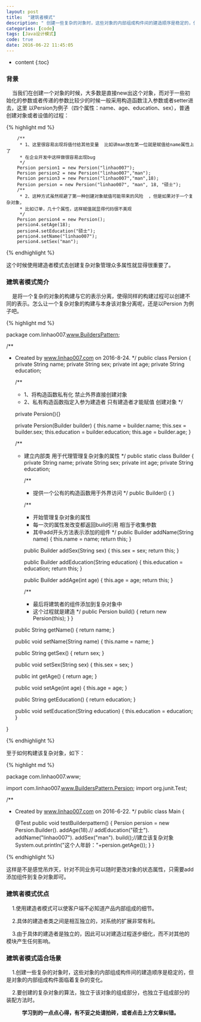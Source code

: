 ```yaml
---
layout: post
title:  "建筑者模式"
description: " 创建一些复杂的对象时，这些对象的内部组成构件间的建造顺序是稳定的，但是对象的内部组成构件面临着复杂的变化,这个时候建筑者模式就能起到很大的作用"
categories: [code]
tags: [Java设计模式]
code: true
date: 2016-06-22 11:45:05
---
```


* content
{:toc}

### 背景
  &nbsp;&nbsp;&nbsp;&nbsp;当我们在创建一个对象的时候，大多数是直接new出这个对象，而对于一些初始化的参数或者传递的参数比较少的时候一般采用构造函数注入参数或者setter进去，这里
以Persion为例子（四个属性：name、age、education、sex），普通创建对象或者设值的过程：

{% highlight md %} 

        /**
         * 1、这里很容易出现将值付给其他变量  比如讲man放在第一位就是赋值给name属性上了
         * 在企业开发中这样做很容易出现bug
         */
        Persion persion1 = new Persion("linhao007");
        Persion persion2 = new Persion("linhao007","man");
        Persion persion3 = new Persion("linhao007","man",18);
        Persion persion = new Persion("linhao007", "man", 18, "硕士");
        /**
         * 2、这种方式虽然规避了第一种创建对象赋值可能带来的风险  ，但是如果对于一个复杂对象，
         * 比如订单，几十个属性，这样赋值就显得代码很不美观
         */
        Persion persion4 = new Persion();
        persion4.setAge(18);
        persion4.setEducation("硕士");
        persion4.setName("linhao007");
        persion4.setSex("man");

{% endhighlight %}

这个时候使用建造者模式去创建复杂对象管理众多属性就显得很重要了。

### 建筑者模式简介
  &nbsp;&nbsp;&nbsp;&nbsp;是将一个复杂的对象的构建与它的表示分离，使得同样的构建过程可以创建不同的表示。怎么让一个复杂对象的构建与本身该对象分离呢，还是以Persion
为例子吧。

{% highlight md %}

package com.linhao007.www.BuildersPattern;

/**
 * Created by www.linhao007.com on 2016-8-24.
 */
public class Persion {
    private String name;
    private String sex;
    private int age;
    private String education;

    /**
     * 1、将构造函数私有化   禁止外界直接创建对象
     * 2、私有构造函数指定入参为建造者  只有建造者才能赋值  创建对象
     */
      
    private Persion(){}

    private Persion(Builder builder) {
        this.name = builder.name;
        this.sex = builder.sex;
        this.education = builder.education;
        this.age = builder.age;
    }

    /**
     * 建立内部类  用于代理管理复杂对象的属性
     */
    public static class Builder {
        private String name;
        private String sex;
        private int age;
        private String education;

        /**
         * 提供一个公有的构造函数用于外界访问
         */
        public Builder() {
        }

        /**
         * 开始管理复杂对象的属性
         * 每一次的属性发改变都返回build引用  相当于收集参数
         * 其中add开头方法表示添加的组件
         */
        public Builder addName(String name) {
            this.name = name;
            return this;
        }

        public Builder addSex(String sex) {
            this.sex = sex;
            return this;
        }

        public Builder addEducation(String education) {
            this.education = education;
            return this;
        }

        public Builder addAge(int age) {
            this.age = age;
            return this;
        }

        /**
         * 最后将建筑者的组件添加到复杂对象中
         * 这个过程就是建造
         */
        public Persion build() {
            return new Persion(this);
        }
    }

    public String getName() {
        return name;
    }

    public void setName(String name) {
        this.name = name;
    }

    public String getSex() {
        return sex;
    }

    public void setSex(String sex) {
        this.sex = sex;
    }

    public int getAge() {
        return age;
    }

    public void setAge(int age) {
        this.age = age;
    }

    public String getEducation() {
        return education;
    }

    public void setEducation(String education) {
        this.education = education;
    }

}

{% endhighlight %}

至于如何构建该复杂对象，如下：

{% highlight md %}

package com.linhao007.www;

import com.linhao007.www.BuildersPattern.Persion;
import org.junit.Test;

/**
 * Created by www.linhao007.com on 2016-6-22.
 */
public class Main {

    @Test
    public void testBuilderpattern() {
        Persion persion = new Persion.Builder().
                addAge(18).//
                addEducation("硕士").
                addName("linhao007").
                addSex("man").
                build();//建立该复杂对象
        System.out.println("这个人年龄："+persion.getAge());
    }
}


{% endhighlight %}

这样是不是感觉吊炸天，针对不同业务可以随时更改对象的状态属性，只需要add添加组件到复杂对象即可。

### 建筑者模式优点
  &nbsp;&nbsp;&nbsp;&nbsp;1.使用建造者模式可以使客户端不必知道产品内部组成的细节。<br/>

  &nbsp;&nbsp;&nbsp;&nbsp;2.具体的建造者类之间是相互独立的，对系统的扩展非常有利。<br/>

  &nbsp;&nbsp;&nbsp;&nbsp;3.由于具体的建造者是独立的，因此可以对建造过程逐步细化，而不对其他的模块产生任何影响。

### 建筑者模式适合场景
  &nbsp;&nbsp;&nbsp;&nbsp;1.创建一些复杂的对象时，这些对象的内部组成构件间的建造顺序是稳定的，但是对象的内部组成构件面临着复杂的变化。

  &nbsp;&nbsp;&nbsp;&nbsp;2.要创建的复杂对象的算法，独立于该对象的组成部分，也独立于组成部分的装配方法时。
<br/>
<center><b>学习到的一点点心得，有不妥之处请拍砖，或者点击上方文章纠错。</b></center>